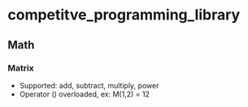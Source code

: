 # competitve_programming_library

## Math
### Matrix
- Supported: add, subtract, multiply, power
- Operator () overloaded, ex: M(1,2) = 12
